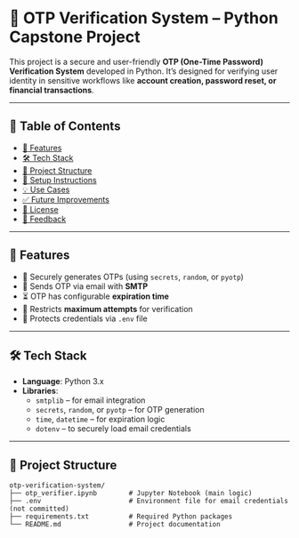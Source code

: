 # 🔐 OTP Verification System – Python Capstone Project

This project is a secure and user-friendly **OTP (One-Time Password) Verification System** developed in Python. It’s designed for verifying user identity in sensitive workflows like **account creation, password reset, or financial transactions**.

---

## 📑 Table of Contents

- [🚀 Features](#-features)
- [🛠️ Tech Stack](#️-tech-stack)
- [📂 Project Structure](#-project-structure)
- [🔧 Setup Instructions](#-setup-instructions)
- [💡 Use Cases](#-use-cases)
- [✅ Future Improvements](#-future-improvements)
- [📃 License](#-license)
- [🙋 Feedback](#-feedback)

---

## 🚀 Features

- 🔑 Securely generates OTPs (using `secrets`, `random`, or `pyotp`)
- 📩 Sends OTP via email with **SMTP**
- ⏳ OTP has configurable **expiration time**
- 🚫 Restricts **maximum attempts** for verification
- 🔐 Protects credentials via `.env` file

---

## 🛠️ Tech Stack

- **Language**: Python 3.x
- **Libraries**:
  - `smtplib` – for email integration
  - `secrets`, `random`, or `pyotp` – for OTP generation
  - `time`, `datetime` – for expiration logic
  - `dotenv` – to securely load email credentials

---

## 📂 Project Structure

```plaintext
otp-verification-system/
├── otp_verifier.ipynb        # Jupyter Notebook (main logic)
├── .env                      # Environment file for email credentials (not committed)
├── requirements.txt          # Required Python packages
└── README.md                 # Project documentation
